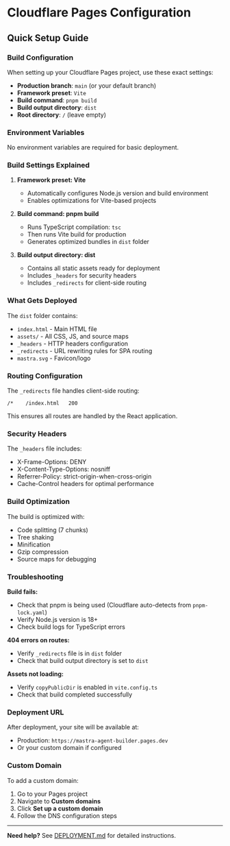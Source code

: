 # Cloudflare Pages Configuration

## Quick Setup Guide

### Build Configuration

When setting up your Cloudflare Pages project, use these exact settings:

- **Production branch**: `main` (or your default branch)
- **Framework preset**: `Vite`
- **Build command**: `pnpm build`
- **Build output directory**: `dist`
- **Root directory**: `/` (leave empty)

### Environment Variables

No environment variables are required for basic deployment.

### Build Settings Explained

1. **Framework preset: Vite**
   - Automatically configures Node.js version and build environment
   - Enables optimizations for Vite-based projects

2. **Build command: pnpm build**
   - Runs TypeScript compilation: `tsc`
   - Then runs Vite build for production
   - Generates optimized bundles in `dist` folder

3. **Build output directory: dist**
   - Contains all static assets ready for deployment
   - Includes `_headers` for security headers
   - Includes `_redirects` for client-side routing

### What Gets Deployed

The `dist` folder contains:
- `index.html` - Main HTML file
- `assets/` - All CSS, JS, and source maps
- `_headers` - HTTP headers configuration
- `_redirects` - URL rewriting rules for SPA routing
- `mastra.svg` - Favicon/logo

### Routing Configuration

The `_redirects` file handles client-side routing:
```
/*    /index.html   200
```

This ensures all routes are handled by the React application.

### Security Headers

The `_headers` file includes:
- X-Frame-Options: DENY
- X-Content-Type-Options: nosniff
- Referrer-Policy: strict-origin-when-cross-origin
- Cache-Control headers for optimal performance

### Build Optimization

The build is optimized with:
- Code splitting (7 chunks)
- Tree shaking
- Minification
- Gzip compression
- Source maps for debugging

### Troubleshooting

**Build fails:**
- Check that pnpm is being used (Cloudflare auto-detects from `pnpm-lock.yaml`)
- Verify Node.js version is 18+
- Check build logs for TypeScript errors

**404 errors on routes:**
- Verify `_redirects` file is in `dist` folder
- Check that build output directory is set to `dist`

**Assets not loading:**
- Verify `copyPublicDir` is enabled in `vite.config.ts`
- Check that build completed successfully

### Deployment URL

After deployment, your site will be available at:
- Production: `https://mastra-agent-builder.pages.dev`
- Or your custom domain if configured

### Custom Domain

To add a custom domain:
1. Go to your Pages project
2. Navigate to **Custom domains**
3. Click **Set up a custom domain**
4. Follow the DNS configuration steps

---

**Need help?** See [DEPLOYMENT.md](./DEPLOYMENT.md) for detailed instructions.
